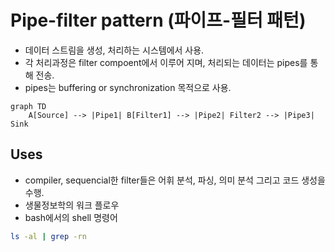 # Pipe-filter pattern (파이프-필터 패턴)

- 데이터 스트림을 생성, 처리하는 시스템에서 사용. 
- 각 처리과정은 filter compoent에서 이루어 지며, 처리되는 데이터는 pipes를 통해 전송. 
- pipes는 buffering or synchronization 목적으로 사용.  

```mermaid
graph TD
    A[Source] --> |Pipe1| B[Filter1] --> |Pipe2| Filter2 --> |Pipe3| Sink
```

## Uses

- compiler, sequencial한 filter들은 어휘 분석, 파싱, 의미 분석 그리고 코드 생성을 수행. 
- 생물정보학의 워크 플로우 
- bash에서의 shell 명령어 
```bash
ls -al | grep -rn 
```